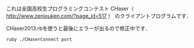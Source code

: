 これは全国高校生プログラミングコンテスト CHaser（ http://www.zenjouken.com/?page_id=517 ） のクライアントプログラムです．

CHaser2013.rbを使うと最後にエラーが出るので修正中です．

`ruby ./CHaserConnect port`